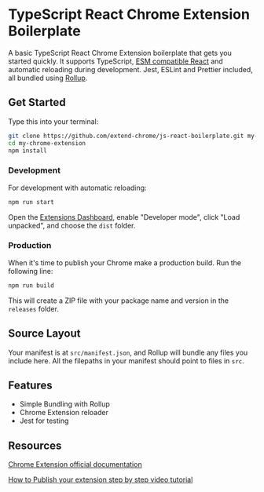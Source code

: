 # TypeScript React Chrome Extension Boilerplate

A basic TypeScript React Chrome Extension boilerplate that gets you started quickly. It supports TypeScript, [ESM compatible React](https://medium.com/@joeldenning/an-esm-bundle-for-any-npm-package-5f850db0e04d) and automatic reloading during development. Jest, ESLint and Prettier included, all bundled using [Rollup](https://rollupjs.org/guide/en/).

## Get Started

Type this into your terminal:

```sh
git clone https://github.com/extend-chrome/js-react-boilerplate.git my-chrome-extension
cd my-chrome-extension
npm install
```

### Development

For development with automatic reloading:

```sh
npm run start
```

Open the [Extensions Dashboard](chrome://extensions), enable "Developer mode", click "Load unpacked", and choose the `dist` folder.

### Production

When it's time to publish your Chrome make a production build. Run the following line:

```sh
npm run build
```

This will create a ZIP file with your package name and version in the `releases`
folder.

## Source Layout

Your manifest is at `src/manifest.json`, and Rollup will bundle any files you
include here. All the filepaths in your manifest should point to files in `src`.

## Features

- Simple Bundling with Rollup
- Chrome Extension reloader
- Jest for testing


## Resources

[Chrome Extension official documentation](https://developer.chrome.com/docs/webstore/)

[How to Publish your extension step by step video tutorial](https://www.youtube.com/playlist?list=PLYlOQabA4Mm0bPiMKIBMgZK0u2jbYsrC6)

